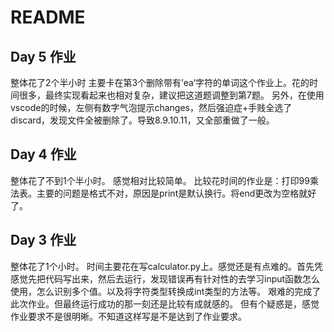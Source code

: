 # README
## Day 5 作业
整体花了2个半小时
主要卡在第3个删除带有’ea‘字符的单词这个作业上。花的时间很多，最终实现看起来也相对复杂，建议把这道题调整到第7题。
另外，在使用vscode的时候，左侧有数字气泡提示changes，然后强迫症+手贱全选了discard，发现文件全被删除了。导致8.9.10.11，又全部重做了一般。

## Day 4 作业
整体花了不到1个半小时。
感觉相对比较简单。
比较花时间的作业是：打印99乘法表。主要的问题是格式不对，原因是print是默认换行。将end更改为空格就好了。
## Day 3 作业
整体花了1个小时。
时间主要花在写calculator.py上。感觉还是有点难的。首先凭感觉先把代码写出来，然后去运行，发现错误再有针对性的去学习input函数怎么使用，怎么识别多个值。以及将字符类型转换成int类型的方法等。
艰难的完成了此次作业。但最终运行成功的那一刻还是比较有成就感的。
但有个疑惑是，感觉作业要求不是很明晰。不知道这样写是不是达到了作业要求。
